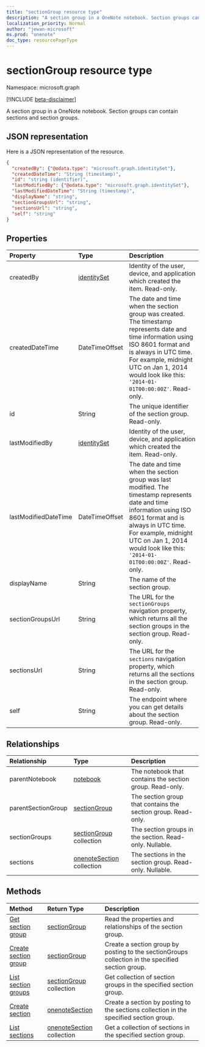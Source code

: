 ```yaml
---
title: "sectionGroup resource type"
description: "A section group in a OneNote notebook. Section groups can contain sections and section groups."
localization_priority: Normal
author: "jewan-microsoft"
ms.prod: "onenote"
doc_type: resourcePageType
---
```


# sectionGroup resource type

Namespace: microsoft.graph

[!INCLUDE [beta-disclaimer](../../includes/beta-disclaimer.md)]

A section group in a OneNote notebook. Section groups can contain sections and section groups.

## JSON representation

Here is a JSON representation of the resource.

<!-- {
  "blockType": "resource",
  "optionalProperties": [
    "parentNotebook",
    "parentSectionGroup",
    "sectionGroups",
    "sections"
  ],
  "keyProperty": "id",
  "@odata.type": "microsoft.graph.sectionGroup"
}-->

```json
{
  "createdBy": {"@odata.type": "microsoft.graph.identitySet"},
  "createdDateTime": "String (timestamp)",
  "id": "string (identifier)",
  "lastModifiedBy": {"@odata.type": "microsoft.graph.identitySet"},
  "lastModifiedDateTime": "String (timestamp)",
  "displayName": "string",
  "sectionGroupsUrl": "string",
  "sectionsUrl": "string",
  "self": "string"
}

```
## Properties
| Property	   | Type	|Description|
|:---------------|:--------|:----------|
|createdBy|[identitySet](identityset.md)|Identity of the user, device, and application which created the item. Read-only.|
|createdDateTime|DateTimeOffset|The date and time when the section group was created. The timestamp represents date and time information using ISO 8601 format and is always in UTC time. For example, midnight UTC on Jan 1, 2014 would look like this: `'2014-01-01T00:00:00Z'`. Read-only.|
|id|String|The unique identifier of the section group. Read-only.|
|lastModifiedBy|[identitySet](identityset.md)|Identity of the user, device, and application which created the item. Read-only.|
|lastModifiedDateTime|DateTimeOffset|The date and time when the section group was last modified. The timestamp represents date and time information using ISO 8601 format and is always in UTC time. For example, midnight UTC on Jan 1, 2014 would look like this: `'2014-01-01T00:00:00Z'`. Read-only.|
|displayName|String|The name of the section group.|
|sectionGroupsUrl|String|The URL for the `sectionGroups` navigation property, which returns all the section groups in the section group. Read-only.|
|sectionsUrl|String|The URL for the `sections` navigation property, which returns all the sections in the section group. Read-only.|
|self|String|The endpoint where you can get details about the section group. Read-only.|

## Relationships
| Relationship | Type	|Description|
|:---------------|:--------|:----------|
|parentNotebook|[notebook](notebook.md)|The notebook that contains the section group. Read-only.|
|parentSectionGroup|[sectionGroup](sectiongroup.md)|The section group that contains the section group. Read-only.|
|sectionGroups|[sectionGroup](sectiongroup.md) collection|The section groups in the section. Read-only. Nullable.|
|sections|[onenoteSection](onenotesection.md) collection|The sections in the section group. Read-only. Nullable.|

## Methods

| Method		   | Return Type	|Description|
|:---------------|:--------|:----------|
|[Get section group](../api/sectiongroup-get.md) | [sectionGroup](sectiongroup.md) |Read the properties and relationships of the section group.|
|[Create section group](../api/sectiongroup-post-sectiongroups.md) |[sectionGroup](sectiongroup.md)| Create a section group by posting to the sectionGroups collection in the specified section group.|
|[List section groups](../api/sectiongroup-list-sectiongroups.md) |[sectionGroup](sectiongroup.md) collection| Get collection of section groups in the specified section group.|
|[Create section](../api/sectiongroup-post-sections.md) |[onenoteSection](onenotesection.md)| Create a section by posting to the sections collection in the specified section group.|
|[List sections](../api/sectiongroup-list-sections.md) |[onenoteSection](onenotesection.md) collection| Get a collection of sections in the specified section group.|

<!-- uuid: 8fcb5dbc-d5aa-4681-8e31-b001d5168d79
2015-10-25 14:57:30 UTC -->
<!--
{
  "type": "#page.annotation",
  "description": "sectionGroup resource",
  "keywords": "",
  "section": "documentation",
  "tocPath": "",
  "suppressions": []
}
-->
